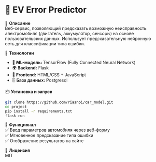 # 🚗 EV Error Predictor

📌 **Описание**  
Веб-сервис, позволяющий предсказать возможную неисправность электромобиля (двигатель, аккумулятор, сенсоры) на основе пользовательских данных. Использует предсказательную нейронную сеть для классификации типа ошибки.  

🔧 **Технологии**  
- 🧠 **ML-модель:** TensorFlow (Fully Connected Neural Network)  
- 🌍 **Backend:** Flask  
- 🎨 **Frontend:** HTML/CSS + JavaScript  
- 🗄 **База данных:** Postgresql

📦 **Установка и запуск**  
```bash
git clone https://github.com/riasnoi/car_model.git  
cd project
pip install -r requirements.txt  
flask run  
```
📄 **Функционал**  
✅ Ввод параметров автомобиля через веб-форму  
✅ Мгновенное предсказание типа ошибки  
✅ Отображение результатов на сайте  

📜 **Лицензия**  
MIT  
```
